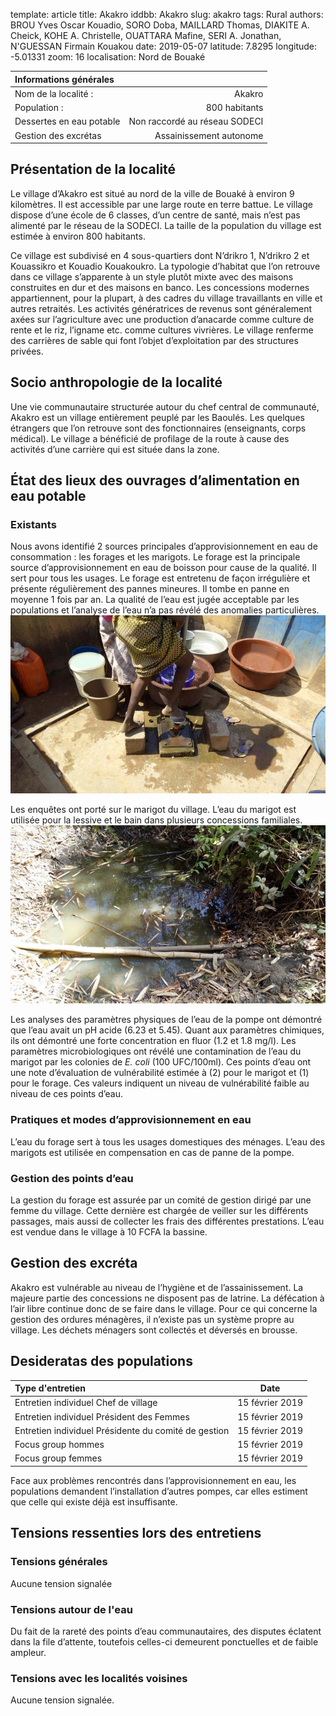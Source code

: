template: article
title: Akakro
iddbb: Akakro
slug: akakro
tags: Rural
authors: BROU Yves Oscar Kouadio, SORO Doba, MAILLARD Thomas, DIAKITE A. Cheick, KOHE A. Christelle, OUATTARA Mafine, SERI A. Jonathan, N'GUESSAN Firmain Kouakou
date: 2019-05-07
latitude: 7.8295
longitude: -5.01331
zoom: 16
localisation: Nord de Bouaké


|Informations générales||
|:--|--:|
| Nom de la localité : | Akakro | 
| Population : | 800 habitants | 
| Dessertes en eau potable | Non raccordé au réseau SODECI | 
| Gestion des excrétas | Assainissement autonome | 


## Présentation de la localité
Le village d’Akakro est situé au nord de la ville de Bouaké à environ 9 kilomètres. Il est accessible par une large route en terre battue. Le village dispose d’une école de 6 classes, d’un centre de santé, mais n’est pas alimenté par le réseau de la SODECI. La taille de la population du village est estimée à environ 800 habitants. 


Ce village est subdivisé en 4 sous-quartiers dont N’drikro 1, N’drikro 2 et Kouassikro et Kouadio Kouakoukro. La typologie d’habitat que l’on retrouve dans ce village s’apparente à un style plutôt mixte avec des maisons construites en dur et des maisons en banco. Les concessions modernes appartiennent, pour la plupart, à des cadres du village travaillants en ville et autres retraités.  Les activités génératrices de revenus sont généralement axées sur l’agriculture avec une production d’anacarde comme culture de rente et le riz, l’igname etc. comme cultures vivrières. Le village renferme des carrières de sable qui font l’objet d’exploitation par des structures privées.

## Socio anthropologie de la localité 
Une vie communautaire structurée  autour du chef central de communauté, Akakro est un village entièrement peuplé par les Baoulés. Les quelques étrangers que l’on retrouve sont des fonctionnaires (enseignants, corps médical). Le village a bénéficié de profilage de la route à cause des activités d’une carrière qui est située dans la zone.

## État des lieux des ouvrages d’alimentation en eau potable
### Existants
Nous avons identifié 2 sources principales d’approvisionnement en eau de consommation : les forages et les marigots. Le forage est la principale source d’approvisionnement en eau de boisson pour cause de la qualité. Il sert pour tous les usages. Le forage est entretenu de façon irrégulière et présente régulièrement des pannes mineures. Il tombe en panne en moyenne 1 fois par an. La qualité de l’eau est jugée acceptable par les populations et l’analyse de l’eau n’a pas révélé des anomalies particulières.
![Pompe](images/Akakro2.jpg "Pompe")


Les enquêtes ont porté sur le marigot du village. L’eau du marigot est utilisée pour la lessive et le bain dans plusieurs concessions familiales.
![Marigot](images/Akakro1.jpg "Marigot")


Les analyses des paramètres physiques de l’eau de la pompe ont démontré que l’eau avait un pH acide (6.23 et 5.45). Quant aux paramètres chimiques, ils ont démontré une forte concentration en fluor (1.2 et 1.8 mg/l). Les paramètres microbiologiques ont révélé une contamination de l’eau du marigot par les colonies de *E. coli* (100 UFC/100ml). Ces points d’eau ont une note d’évaluation de vulnérabilité estimée à (2) pour le marigot et (1) pour le forage. Ces valeurs indiquent un niveau de vulnérabilité faible au niveau de ces points d’eau.

### Pratiques et modes d’approvisionnement en eau
L’eau du forage sert à tous les usages domestiques des ménages. L’eau des marigots est utilisée en compensation en cas de panne de la pompe.

### Gestion des points d’eau
La gestion du forage est assurée par un comité de gestion dirigé par une femme du village. Cette dernière est chargée de veiller sur les différents passages, mais aussi de collecter les frais des différentes prestations. L’eau est vendue dans le village à 10 FCFA la bassine. 

## Gestion des excréta
Akakro est vulnérable au niveau de l’hygiène et de l’assainissement. La majeure partie des concessions ne disposent pas de latrine. La défécation à l’air libre continue donc de se faire dans le village. Pour ce qui concerne la gestion des ordures ménagères, il n’existe pas un système propre au village. Les déchets ménagers sont collectés et déversés en brousse. 

## Desideratas des populations
| Type d'entretien | Date | 
| :-- | :--: | 
| Entretien individuel Chef de village |15 février 2019| 
| Entretien individuel Président des Femmes|15 février 2019| 
| Entretien individuel Présidente du comité de gestion|15 février 2019| 
| Focus group hommes |15 février 2019| 
| Focus group femmes |15 février 2019| 

Face aux problèmes rencontrés dans l’approvisionnement en eau, les populations demandent l’installation d’autres pompes, car elles estiment que celle qui existe déjà est insuffisante. 

## Tensions ressenties lors des entretiens

### Tensions générales
Aucune tension signalée

### Tensions autour de l'eau
Du fait de la rareté des points d’eau communautaires, des disputes éclatent dans la file d’attente, toutefois celles-ci demeurent ponctuelles et de faible ampleur.

### Tensions avec les localités voisines
Aucune tension signalée.



